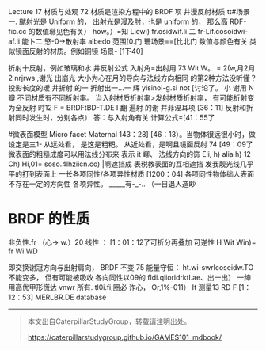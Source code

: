 Lecture 17
材质与处观 72
材质是渲染方程中的 BRDF 项
井漫反射材质
tt#场景一.
颰射光是 Uniform 的，
出射光是漫及肘，也是 uniform 的，
那么高 RDF-fic.cc 的数值𤪱见色有关）
how。）=知 Licwī) fr.osidwi­f­.li
二 fr-Lif.cosoidwi­-af.li
能卜二 慜-0→散射率 albedo
范围[0.门
珊场景==[比北门 数值与颜色有关
类似镜面反射的材质。例如铜镜
场景- [1下40]

折射十反射，例如玻璃和水
井反射公式
入射角=出射用 73
Wit W。 = 2(w,月2月
2 nrjrws
,谢光 出崩光 大小为心在月的导向与法线方向相同
的第2种方法没听懂？ 投影长度的瑷
井折射 的一
折射出一…一
辉 yisinoi-g.si not [讨论了。
小 谢用 N 瓣
不同材质有不同折射率。
当入射材质折射率>发射材质折射率，
有可能折射变为全反射
时12 F = BRDFtBD-T.DE
I
翻 遍射 的谢
井菲涅耳项 [36：11]
反射和折射同时发生时，分别各点）
答：与入射角有关
计算公式=[41：55了

#微表面模型 Micro facet Maternal 143：28]
[46：13）。当物体很远很小时，做设定是三1-
从远处看， 是这是粗粑。
从近处看，是啊且镜面反射 74
[49：09了
微表面的粗糙成度可以用法线分布来
表示 it 㟹、 法线方向的饰
Eli, h) alia h) 12 Ch)
Hi,01= soso.­4lhziicn.co)
|啊遮挡成
表税教表面的互相遮挡
发我靓光线几乎平的打到表面上
一长各项同性/各项异性材质
[1200：04]
各项同性物体绌人表面不存在一定的方向性
各项异性。 _____有-_-..
（一日退人造眇
# BRDF 的性质
韭负性.fr （心→ w.）20
线性 ： [1：01：12了可折分再叠加
可逆性 H Wit Win)= fr Wi WD

即交换谢冠方向与出射肩向，
BRDF 不变 75
能量守恒：
ht.wi-swrlcoseidw.TO
不能变多，
但有可能被吸收
各向同性以09的
fldi.qiioridrktl.ae、出一出）
一绅
用高优甲形慌达 vnwr
所有.
tl0i.fi;圈必 诈心， Or,1%-011）
It 测量13 RD F
[1：12：53]
MERLBR.DE database



------------------------------

> 本文出自CaterpillarStudyGroup，转载请注明出处。
>
> https://caterpillarstudygroup.github.io/GAMES101_mdbook/